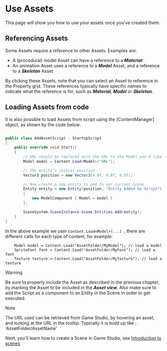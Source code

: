 # Use Assets

This page will show you how to use your assets once you've created them.

## Referencing Assets

Some Assets require a reference to other Assets. Examples are:

* A (procedural) model Asset can have a reference to a ***Material***
* An animation Asset uses a reference to a ***Model*** Asset, and a reference to a ***Skeleton*** Asset

By clicking these Assets, note that you can select an Asset to reference in the Property grid. These references typically have specific names to indicate what the reference is for, such as ***Material***, ***Model*** or ***Skeleton***.

## Loading Assets from code

It is also possible to load Assets from script using the [ContentManager] object, as shown by the code below:

```cs

public class AddAssetScript : StartupScript
{
	public override void Start()
	{
		// URL should be replaced with the URL to the Model you'd like to add to your scene
		Model model = Content.Load<Model>("URL");

		// The entity's initial position
		Vector3 position = new Vector3(0.0f, 0.0f, 0.0f);

		// Now create a new entity to add to our current Scene
		Entity entity = new Entity(position, "Entity Added by Script")
		{
			new ModelComponent { Model = model }
		};

		SceneSystem.SceneInstance.Scene.Entities.Add(entity);
	}
}

```

In the above example we user ```Content.Load<Model>(...) ```, there are different calls for each type of content, for example:

```
    Model model = Content.Load("AssetFolder/MyModel"); // load a model
    SpriteFont font = Content.Load("AssetFolder/MyFont"); // load a font
    Texture texture = Content.Load("AssetFolder/MyTexture"); // load a texture
```

> [!Warning] 
> Be sure to properly include the Asset as described in the previous chapter, by marking the Asset to be included 
> in the ***Asset view***. Also make sure to add the Script as a component to an Entity in the Scene in order to get executed.

> [!Note]
> The URL used can be retrieved from Game Studio, by hovering an asset, and looking at the URL in the tooltip. 
> Typically it is build up like : 'AssetFolder/AssetName'

Next, you'll learn how to create a Scene in Game Studio, see [Introduction to scenes](introduction-to-scenes.md)
